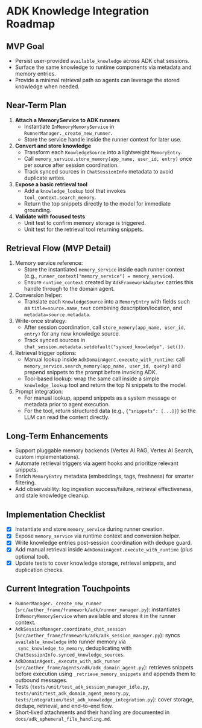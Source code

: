 # ADK Knowledge Integration Roadmap

## MVP Goal
- Persist user-provided `available_knowledge` across ADK chat sessions.
- Surface the same knowledge to runtime components via metadata and memory entries.
- Provide a minimal retrieval path so agents can leverage the stored knowledge when needed.

## Near-Term Plan
1. **Attach a MemoryService to ADK runners**
   - Instantiate `InMemoryMemoryService` in `RunnerManager._create_new_runner`.
   - Store the service handle inside the runner context for later use.
2. **Convert and store knowledge**
   - Transform each `KnowledgeSource` into a lightweight `MemoryEntry`.
   - Call `memory_service.store_memory(app_name, user_id, entry)` once per source after session coordination.
   - Track synced sources in `ChatSessionInfo` metadata to avoid duplicate writes.
3. **Expose a basic retrieval tool**
   - Add a `knowledge_lookup` tool that invokes `tool_context.search_memory`.
   - Return the top snippets directly to the model for immediate grounding.
4. **Validate with focused tests**
   - Unit test to confirm memory storage is triggered.
   - Unit test for the retrieval tool returning snippets.

## Retrieval Flow (MVP Detail)
1. Memory service reference:
   - Store the instantiated `memory_service` inside each runner context (e.g., `runner_context["memory_service"] = memory_service`).
   - Ensure `runtime_context` created by `AdkFrameworkAdapter` carries this handle through to the domain agent.
2. Conversion helper:
   - Translate each `KnowledgeSource` into a `MemoryEntry` with fields such as `title=source.name`, `text` combining description/location, and `metadata=source.metadata`.
3. Write-once strategy:
   - After session coordination, call `store_memory(app_name, user_id, entry)` for any new knowledge source.
   - Track synced sources in `chat_session.metadata.setdefault("synced_knowledge", set())`.
4. Retrieval trigger options:
   - Manual lookup inside `AdkDomainAgent.execute_with_runtime`: call `memory_service.search_memory(app_name, user_id, query)` and prepend snippets to the prompt before invoking ADK.
   - Tool-based lookup: wrap the same call inside a simple `knowledge_lookup` tool and return the top N snippets to the model.
5. Prompt integration:
   - For manual lookup, append snippets as a system message or metadata prior to agent execution.
   - For the tool, return structured data (e.g., `{"snippets": [...]}`) so the LLM can read the content directly.

## Long-Term Enhancements
- Support pluggable memory backends (Vertex AI RAG, Vertex AI Search, custom implementations).
- Automate retrieval triggers via agent hooks and prioritize relevant snippets.
- Enrich `MemoryEntry` metadata (embeddings, tags, freshness) for smarter filtering.
- Add observability: log ingestion success/failure, retrieval effectiveness, and stale knowledge cleanup.

## Implementation Checklist
- [x] Instantiate and store `memory_service` during runner creation.
- [x] Expose `memory_service` via runtime context and conversion helper.
- [x] Write knowledge entries post-session coordination with dedupe guard.
- [x] Add manual retrieval inside `AdkDomainAgent.execute_with_runtime` (plus optional tool).
- [x] Update tests to cover knowledge storage, retrieval snippets, and duplication checks.

## Current Integration Touchpoints
- `RunnerManager._create_new_runner` (`src/aether_frame/framework/adk/runner_manager.py`): instantiates `InMemoryMemoryService` when available and stores it in the runner context.
- `AdkSessionManager.coordinate_chat_session` (`src/aether_frame/framework/adk/adk_session_manager.py`): syncs `available_knowledge` into runner memory via `_sync_knowledge_to_memory`, deduplicating with `ChatSessionInfo.synced_knowledge_sources`.
- `AdkDomainAgent._execute_with_adk_runner` (`src/aether_frame/agents/adk/adk_domain_agent.py`): retrieves snippets before execution using `_retrieve_memory_snippets` and appends them to outbound messages.
- Tests (`tests/unit/test_adk_session_manager_idle.py`, `tests/unit/test_adk_domain_agent_memory.py`, `tests/integration/test_adk_knowledge_integration.py`): cover storage, dedupe, retrieval, and end-to-end flow.
- Short-lived attachments and their handling are documented in `docs/adk_ephemeral_file_handling.md`.
